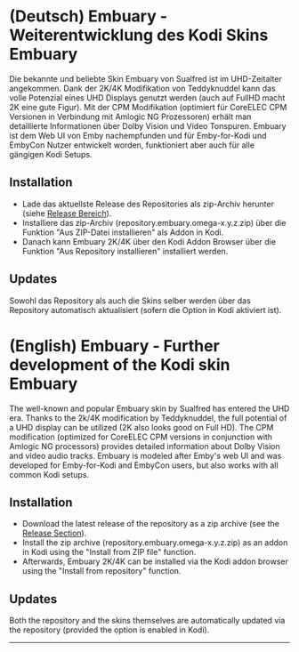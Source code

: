 # (Deutsch) Embuary - Weiterentwicklung des Kodi Skins Embuary

Die bekannte und beliebte Skin Embuary von Sualfred ist im UHD-Zeitalter angekommen. Dank der 2K/4K Modifikation von Teddyknuddel kann das volle Potenzial eines UHD Displays genutzt werden (auch auf FullHD macht 2K eine gute Figur). Mit der CPM Modifikation (optimiert für  CoreELEC CPM Versionen in Verbindung mit Amlogic NG Prozessoren) erhält man detaillierte Informationen über Dolby Vision und Video Tonspuren. Embuary ist dem Web UI von Emby nachempfunden und für Emby-for-Kodi und EmbyCon Nutzer entwickelt worden, funktioniert aber auch für alle gängigen Kodi Setups.

## Installation
* Lade das aktuellste Release des Repositories als zip-Archiv herunter (siehe [Release Bereich](https://github.com/Teddyknuddel/embuary.omega/releases)).
* Installiere das zip-Archiv (repository.embuary.omega-x.y.z.zip) über die Funktion "Aus ZIP-Datei installieren" als Addon in Kodi.
* Danach kann Embuary 2K/4K über den Kodi Addon Browser über die Funktion "Aus Repository installieren" installiert werden.

## Updates
Sowohl das Repository als auch die Skins selber werden über das Repository automatisch aktualisiert (sofern die Option in Kodi aktiviert ist).

# (English) Embuary - Further development of the Kodi skin Embuary

The well-known and popular Embuary skin by Sualfred has entered the UHD era. Thanks to the 2k/4K modification by Teddyknuddel, the full potential of a UHD display can be utilized (2K also looks good on Full HD). The CPM modification (optimized for CoreELEC CPM versions in conjunction with Amlogic NG processors) provides detailed information about Dolby Vision and video audio tracks. Embuary is modeled after Emby's web UI and was developed for Emby-for-Kodi and EmbyCon users, but also works with all common Kodi setups.

## Installation
* Download the latest release of the repository as a zip archive (see the [Release Section](https://github.com/Teddyknuddel/embuary.omega/releases)).
* Install the zip archive (repository.embuary.omega-x.y.z.zip) as an addon in Kodi using the "Install from ZIP file" function.
* Afterwards, Embuary 2K/4K can be installed via the Kodi addon browser using the "Install from repository" function.

## Updates
Both the repository and the skins themselves are automatically updated via the repository (provided the option is enabled in Kodi).

_________________________________________________________________________________________


